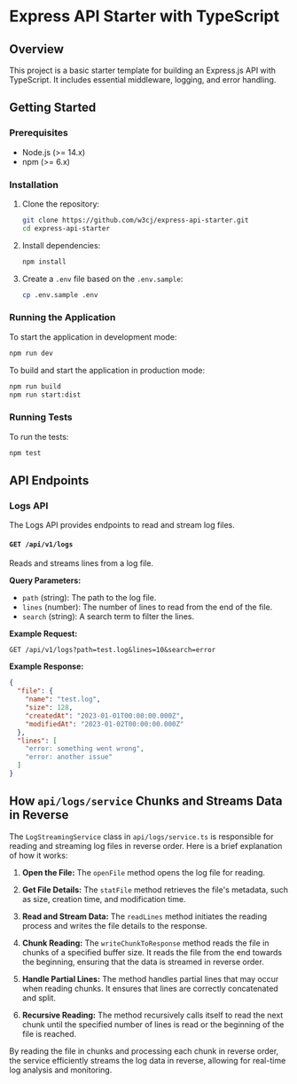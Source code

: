 # Express API Starter with TypeScript

## Overview

This project is a basic starter template for building an Express.js API with TypeScript. It includes essential middleware, logging, and error handling.

## Getting Started

### Prerequisites

- Node.js (>= 14.x)
- npm (>= 6.x)

### Installation

1. Clone the repository:
   ```bash
   git clone https://github.com/w3cj/express-api-starter.git
   cd express-api-starter
   ```

2. Install dependencies:
   ```bash
   npm install
   ```

3. Create a `.env` file based on the `.env.sample`:
   ```bash
   cp .env.sample .env
   ```

### Running the Application

To start the application in development mode:
```bash
npm run dev
```

To build and start the application in production mode:
```bash
npm run build
npm run start:dist
```

### Running Tests

To run the tests:
```bash
npm test
```

## API Endpoints

### Logs API

The Logs API provides endpoints to read and stream log files.

#### `GET /api/v1/logs`

Reads and streams lines from a log file.

**Query Parameters:**
- `path` (string): The path to the log file.
- `lines` (number): The number of lines to read from the end of the file.
- `search` (string): A search term to filter the lines.

**Example Request:**
```http
GET /api/v1/logs?path=test.log&lines=10&search=error
```

**Example Response:**
```json
{
  "file": {
    "name": "test.log",
    "size": 128,
    "createdAt": "2023-01-01T00:00:00.000Z",
    "modifiedAt": "2023-01-02T00:00:00.000Z"
  },
  "lines": [
    "error: something went wrong",
    "error: another issue"
  ]
}
```

## How `api/logs/service` Chunks and Streams Data in Reverse

The `LogStreamingService` class in `api/logs/service.ts` is responsible for reading and streaming log files in reverse order. Here is a brief explanation of how it works:

1. **Open the File:**
   The `openFile` method opens the log file for reading.

2. **Get File Details:**
   The `statFile` method retrieves the file's metadata, such as size, creation time, and modification time.

3. **Read and Stream Data:**
   The `readLines` method initiates the reading process and writes the file details to the response.

4. **Chunk Reading:**
   The `writeChunkToResponse` method reads the file in chunks of a specified buffer size. It reads the file from the end towards the beginning, ensuring that the data is streamed in reverse order.

5. **Handle Partial Lines:**
   The method handles partial lines that may occur when reading chunks. It ensures that lines are correctly concatenated and split.

6. **Recursive Reading:**
   The method recursively calls itself to read the next chunk until the specified number of lines is read or the beginning of the file is reached.

By reading the file in chunks and processing each chunk in reverse order, the service efficiently streams the log data in reverse, allowing for real-time log analysis and monitoring.
